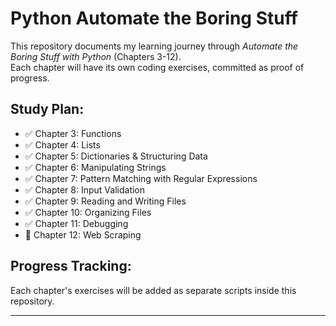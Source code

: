# Python Automate the Boring Stuff

This repository documents my learning journey through *Automate the Boring Stuff with Python* (Chapters 3-12).  
Each chapter will have its own coding exercises, committed as proof of progress.  

## Study Plan:
- ✅ Chapter 3: Functions
- ✅ Chapter 4: Lists
- ✅ Chapter 5: Dictionaries & Structuring Data
- ✅ Chapter 6: Manipulating Strings
- ✅ Chapter 7: Pattern Matching with Regular Expressions
- ✅ Chapter 8: Input Validation
- ✅ Chapter 9: Reading and Writing Files
- ✅ Chapter 10: Organizing Files
- ✅ Chapter 11: Debugging
- 🔲 Chapter 12: Web Scraping

## Progress Tracking:
Each chapter's exercises will be added as separate scripts inside this repository.

---

